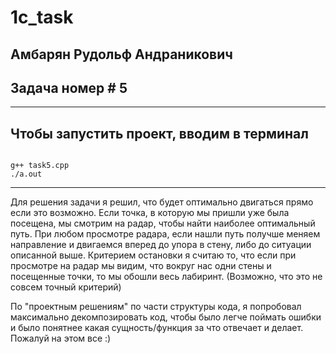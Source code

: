 # 1c_task
## Амбарян Рудольф Андраникович 
## Задача номер # 5
-------
## Чтобы запустить проект, вводим в терминал
```

g++ task5.cpp
./a.out

```
-------
Для решения задачи я решил, что будет оптимально двигаться прямо если это возможно.
Если точка, в которую мы пришли уже была посещена, мы смотрим на радар, чтобы найти наиболее оптимальный путь. При любом просмотре радара, если нашли путь получше меняем направление и двигаемся вперед до упора в стену, либо до ситуации описанной выше. 
Критерием остановки я считаю то, что если при просмотре на радар мы видим, что вокруг нас одни стены и посещенные точки, то мы обошли весь лабиринт. (Возможно, что это не совсем точный критерий)

По "проектным решениям" по части структуры кода, я попробовал максимально декомпозировать код, чтобы было легче поймать ошибки и было понятнее какая сущность/функция за что отвечает и делает.
Пожалуй на этом все :)
